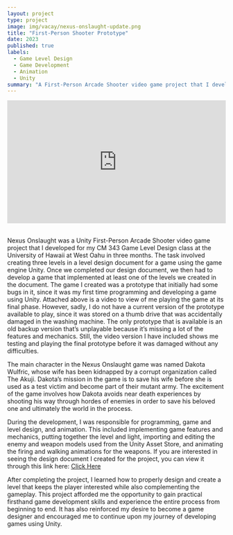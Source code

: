 ```yaml
---
layout: project
type: project
image: img/vacay/nexus-onslaught-update.png
title: "First-Person Shooter Prototype"
date: 2023
published: true
labels:
  - Game Level Design
  - Game Development
  - Animation
  - Unity
summary: "A First-Person Arcade Shooter video game project that I developed in CM 343 Game Level Design."
---
```



<iframe src="https://drive.google.com/file/d/1Hq4QNFsjex3z5KWRsY7onDgWe9XzaEzz/preview" width="100%" height="auto" allow="autoplay; fullscreen" style="max-width: 1280px; aspect-ratio: 16/9; display: block; margin: 0 auto; border: none;"></iframe>

<br>

Nexus Onslaught was a Unity First-Person Arcade Shooter video game project that I developed for my CM 343 Game Level Design class at the University of Hawaii at West Oahu in three months. The task involved creating three levels in a level design document for a game using the game engine Unity. Once we completed our design document, we then had to develop a game that implemented at least one of the levels we created in the document. The game I created was a prototype that initially had some bugs in it, since it was my first time programming and developing a game using Unity. Attached above is a video to view of me playing the game at its final phase. However, sadly, I do not have a current version of the prototype available to play, since it was stored on a thumb drive that was accidentally damaged in the washing machine. The only prototype that is available is an old backup version that’s unplayable because it’s missing a lot of the features and mechanics. Still, the video version I have included shows me testing and playing the final prototype before it was damaged without any difficulties.

The main character in the Nexus Onslaught game was named Dakota Wulfric, whose wife has been kidnapped by a corrupt organization called The Akuji. Dakota’s mission in the game is to save his wife before she is used as a test victim and become part of their mutant army. The excitement of the game involves how Dakota avoids near death experiences by shooting his way through hordes of enemies in order to save his beloved one and ultimately the world in the process.

During the development, I was responsible for programming, game and level design, and animation. This included implementing game features and mechanics, putting together the level and light, importing and editing the enemy and weapon models used from the Unity Asset Store, and animating the firing and walking animations for the weapons. If you are interested in seeing the design document I created for the project, you can view it through this link here: <a href="https://docs.google.com/document/d/1SlgTLnV_MWI_e0Zx9rLhd6cR_rqUw7-k9BViJO1R21Y/edit?usp=sharing">Click Here</a>



After completing the project, I learned how to properly design and create a level that keeps the player interested while also complementing the gameplay. This project afforded me the opportunity to gain practical firsthand game development skills and experience the entire process from beginning to end. It has also reinforced my desire to become a game designer and encouraged me to continue upon my journey of developing games using Unity.
 

